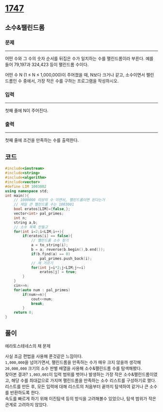 # [1747](https://www.acmicpc.net/problem/1747)

## 소수&팰린드롬

### 문제

---

어떤 수와 그 수의 숫자 순서를 뒤집은 수가 일치하는 수를 팰린드롬이라 부른다. 예를 들어 79,197과 324,423 등이 팰린드롬 수이다.

어떤 수 N (1 ≤ N ≤ 1,000,000)이 주어졌을 때, N보다 크거나 같고, 소수이면서 팰린드롬인 수 중에서, 가장 작은 수를 구하는 프로그램을 작성하시오.

### 입력

---

첫째 줄에 N이 주어진다.

### 출력

---

첫째 줄에 조건을 만족하는 수를 출력한다.

## 코드

```cpp
#include<iostream>
#include<string>
#include<algorithm>
#include<vector>
#define LIM 1003002
using namespace std;
int main(){
    // 1000000 이상의 수 이면서, 팰린드롬이면 된다는거
    // 제일 큰 팰린드롬 수는 1003001
    bool eratos[LIM]={false,};
    vector<int> pal_primes;
    int n;
    string a,b;
    // 소수 목록 만들고
    for(int i=2;i<LIM;i++){
        if(eratos[i] == false){
            // 팰린드롬 소수 찾기
            a = to_string(i);
            b = a; reverse(b.begin(),b.end());
            if(b.find(a) == 0)
                pal_primes.push_back(i);
            // 채 거르기
            for(int j=i*2;j<LIM;j+=i)
                eratos[j] = true;
        }
    }
    cin>>n;
    for(auto num : pal_primes)
        if(num>=n){
            cout<<num;
            break;
        }
    return 0;
}
```

## 풀이

에라토스테네스의 채 문제

사실 조금 편법을 사용해 푼것같은 느낌이다.  
`1,000,000`을 넘어가면서, 팰린드롬을 만족하는 수가 매우 크지 않을까 생각해 `20,000,000` 크기의 소수 판별 배열을 사용해 소수&팰린드롬 수를 탐색해봤다.  
찾아본 결과? `1,003,001`이 입력 범위를 벗어나 발생하는 가장 작은 소수&팰린드롬이였고, 해당 수를 최대값으로 가지며 팰린드롬을 만족하는 소수 리스트를 구성하기로 했다.  
리스트를 만든 후, 모든 입력에 대해 리스트의 처음부터 끝까지 탐색하여 같거나 큰 소수를 반환하도록 한다.  
속도를 빠르게 하기 위해 이진탐색 등의 방식을 고려해볼수 있었으나, 탐색 범위가 작은 관계로 고려하지 않았다.  
